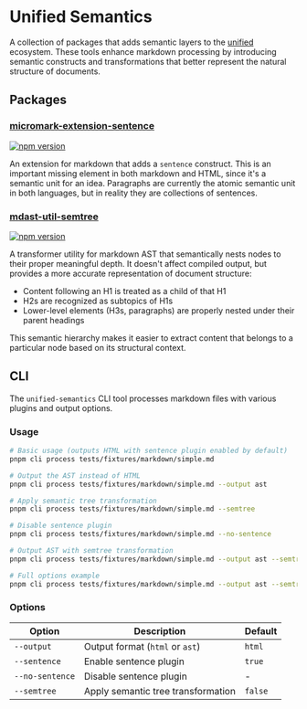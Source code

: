 # Unified Semantics

A collection of packages that adds semantic layers to the [unified](https://github.com/unifiedjs/unified) ecosystem. These tools enhance markdown processing by introducing semantic constructs and transformations that better represent the natural structure of documents.

## Packages

### [micromark-extension-sentence](packages/micromark-extension-sentence)

[![npm version](https://img.shields.io/npm/v/micromark-extension-sentence.svg)](https://www.npmjs.com/package/micromark-extension-sentence)

An extension for markdown that adds a `sentence` construct. This is an important missing element in both markdown and HTML, since it's a semantic unit for an idea. Paragraphs are currently the atomic semantic unit in both languages, but in reality they are collections of sentences.

### [mdast-util-semtree](packages/mdast-util-semtree)

[![npm version](https://img.shields.io/npm/v/mdast-util-semtree.svg)](https://www.npmjs.com/package/mdast-util-semtree)

A transformer utility for markdown AST that semantically nests nodes to their proper meaningful depth. It doesn't affect compiled output, but provides a more accurate representation of document structure:

- Content following an H1 is treated as a child of that H1
- H2s are recognized as subtopics of H1s
- Lower-level elements (H3s, paragraphs) are properly nested under their parent headings

This semantic hierarchy makes it easier to extract content that belongs to a particular node based on its structural context.

## CLI

The `unified-semantics` CLI tool processes markdown files with various plugins and output options.

### Usage

```bash
# Basic usage (outputs HTML with sentence plugin enabled by default)
pnpm cli process tests/fixtures/markdown/simple.md

# Output the AST instead of HTML
pnpm cli process tests/fixtures/markdown/simple.md --output ast

# Apply semantic tree transformation
pnpm cli process tests/fixtures/markdown/simple.md --semtree

# Disable sentence plugin
pnpm cli process tests/fixtures/markdown/simple.md --no-sentence

# Output AST with semtree transformation
pnpm cli process tests/fixtures/markdown/simple.md --output ast --semtree

# Full options example
pnpm cli process tests/fixtures/markdown/simple.md --output ast --semtree --sentence
```

### Options

| Option | Description | Default |
|--------|-------------|---------|
| `--output` | Output format (`html` or `ast`) | `html` |
| `--sentence` | Enable sentence plugin | `true` |
| `--no-sentence` | Disable sentence plugin | - |
| `--semtree` | Apply semantic tree transformation | `false` |